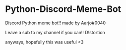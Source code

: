 # Python-Discord-Meme-Bot
Discord Python meme bot!!
made by Aarjo#0040

Leave a sub to my channel if you can!!  D!stortion

anyways, hopefully this was useful <3
